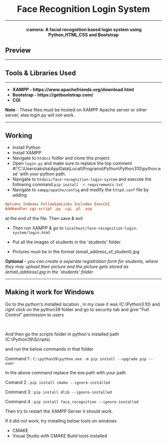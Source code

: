 <h1 align=center> Face Recognition Login System </h1>
<hr/>
<h4 align="center"> :camera: A facial recognition based login system using Python,HTML,CSS and Bootstrap 
</h4>
<h2>Preview</h2>

<hr/>
<h2> Tools & Libraries Used </h2>
<hr/>
<ul>
  <b>

<li> XAMPP - https://www.apachefriends.org/download.html </li>
<li> Bootstrap - https://getbootstrap.com/ </li>
<li> CGI </li>
    
    
  </b>
</ul>
<strong> Note </strong>  - These files must be hosted on XAMPP Apache server or other server, else login.py will not work.

<hr/>
<h2> Working </h2>

- Install Python
- Install XAMPP
- Navigate to `htdocs` fodler and clone this project.
- Open `login.py` and make sure to replace the top comment #!'C:\Users\aksha\AppData\Local\Programs\Python\Python310\python.exe' with your python path.
- Navigate to `htdocs/face-recognition-login-system` and execute the following command `pip install -r requirements.txt`
- Navigate to `xampp/apache/config` and modify the `httpd.conf` file by adding  
```conf
Options Indexes FollowSymLinks Includes ExecCGI
AddHandler cgi-script .py .cgi .pl .asp
```   
at the end of the file. Then save & exit
- Then run XAMPP & go to `localhost/face-recognition-login-system/login.html`
- Put all the images of students in the 'students' folder 
  
- Pictures must be in the format (email_address_of_student).jpg 
 

<b>Optional -</b> <i>you can create a seperate registration form for students, where they may upload their picture and the picture gets stored as (email_address).jpg in the 'students' folder.</i>

<hr/>

<h2> Making it work for Windows </h2>
<p>
Go to the python's installed location , in my case it was (C:\Python3.10) and right click on the 
python39 folder and go to security tab and give "Full Control" permission to users
</p>
</br/>
<p>
And then go the scripts folder in python's installed path
(C:\Python39\Scripts)
</p>
and run the below commands in that folder 
<br/>

Command 1 : `C:\python39\python.exe -m pip install --upgrade pip --user`

In the above command replace the exe path with your path

Comand 2 : `pip install cmake --ignore-installed`

Command 3 : `pip install dlib --ignore-installed`

Command 4 : `pip install face_recognition --ignore-installed`

Then try to restart the XAMPP Server it should work.

If it did not work, try installing below tools on windows
- CMAKE
- Visual Studio with CMAKE Build tools installed


